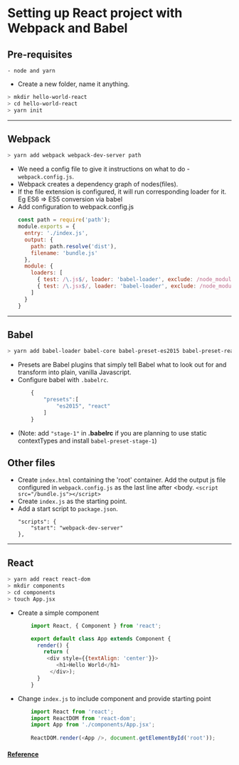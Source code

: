 # Setting up React project with Webpack and Babel

## Pre-requisites
	- node and yarn

* Create a new folder, name it anything.
```bash
> mkdir hello-world-react
> cd hello-world-react
> yarn init
```

___
## Webpack
```bash
> yarn add webpack webpack-dev-server path
```

* We need a config file to give it instructions on what to do - `webpack.config.js`.
* Webpack creates a dependency graph of nodes(files).
* If the file extension is configured, it will run corresponding loader for it. Eg ES6 => ES5 conversion via babel
* Add configuration to webpack.config.js
	```javascript
	const path = require('path');
	module.exports = {
	  entry: './index.js',
	  output: {
	    path: path.resolve('dist'),
	    filename: 'bundle.js'
	  },
	  module: {
	    loaders: [
	      { test: /\.js$/, loader: 'babel-loader', exclude: /node_modules/ },
	      { test: /\.jsx$/, loader: 'babel-loader', exclude: /node_modules/ }
	    ]
	  }
	}
	```

___
## Babel
```bash
> yarn add babel-loader babel-core babel-preset-es2015 babel-preset-react --dev
```

* Presets are Babel plugins that simply tell Babel what to look out for and transform into plain, vanilla Javascript.
* Configure babel with `.babelrc`.
	```javascript
		{
		    "presets":[
		        "es2015", "react"
		    ]
		}
	```
* (Note: add `"stage-1"` in **.babelrc** if you are planning to use static contextTypes and install `babel-preset-stage-1`)

## Other files 
* Create `index.html` containing the 'root' container. Add the output js file configured in `webpack.config.js` as the last line after <body. `<script src="/bundle.js"></script>`
* Create `index.js` as the starting point.
* Add a start script to `package.json`.
	```
	"scripts": {
    	"start": "webpack-dev-server"
  	},
  	```

___
## React
```bash
> yarn add react react-dom
> mkdir components 
> cd components
> touch App.jsx
```

* Create a simple component
	```javascript
		import React, { Component } from 'react';

		export default class App extends Component {
		  render() {
		    return (
		     <div style={{textAlign: 'center'}}>
		        <h1>Hello World</h1>
		      </div>);
		  }
		}
	```
* Change `index.js` to include component and provide starting point
	```javascript
		import React from 'react';
		import ReactDOM from 'react-dom';
		import App from './components/App.jsx';
		
		ReactDOM.render(<App />, document.getElementById('root'));
	```

		
#### [Reference](https://scotch.io/tutorials/setup-a-react-environment-using-webpack-and-babel)

